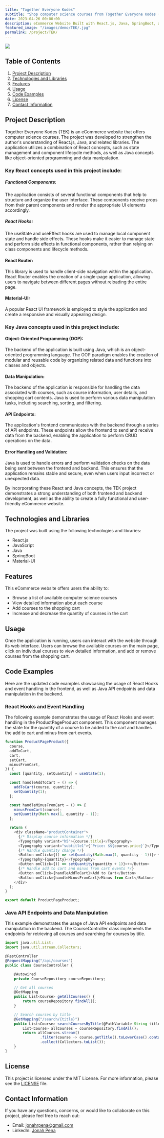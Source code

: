 ```yaml
---
title: "Together Everyone Kodes"
subtitle: "Shop computer science courses from Together Everyone Kodes (T-E-K)"
date: 2023-04-26 00:00:00
description: eCommerce Website Built with React.js, Java, SpringBoot, and MySQL
featured_image: "/images/demo/TEK/.jpg"
permalink: /project/TEK/
---
```


![](/images/demo/TEK/TEKfrontpageMockUp.jpg)

## Table of Contents

1. [Project Description](#project-description)
2. [Technologies and Libraries](#technologies-and-libraries)
3. [Features](#features)
4. [Usage](#usage)
5. [Code Examples](#code-examples)
6. [License](#license)
7. [Contact Information](#contact-information)

## Project Description

Together Everyone Kodes (TEK) is an eCommerce website that offers computer science courses. The project was developed to strengthen the author's understanding of React.js, Java, and related libraries. The application utilizes a combination of React concepts, such as state management and component lifecycle methods, as well as Java concepts like object-oriented programming and data manipulation.

### Key React concepts used in this project include:

##### Functional Components:

The application consists of several functional components that help to structure and organize the user interface. These components receive props from their parent components and render the appropriate UI elements accordingly.

##### React Hooks:

The useState and useEffect hooks are used to manage local component state and handle side effects. These hooks make it easier to manage state and perform side effects in functional components, rather than relying on class components and lifecycle methods.

#### React Router:

This library is used to handle client-side navigation within the application. React Router enables the creation of a single-page application, allowing users to navigate between different pages without reloading the entire page.

#### Material-UI:

A popular React UI framework is employed to style the application and create a responsive and visually appealing design.

### Key Java concepts used in this project include:

#### Object-Oriented Programming (OOP):

The backend of the application is built using Java, which is an object-oriented programming language. The OOP paradigm enables the creation of modular and reusable code by organizing related data and functions into classes and objects.

#### Data Manipulation:

The backend of the application is responsible for handling the data associated with courses, such as course information, user details, and shopping cart contents. Java is used to perform various data manipulation tasks, including searching, sorting, and filtering.

#### API Endpoints:

The application's frontend communicates with the backend through a series of API endpoints. These endpoints allow the frontend to send and receive data from the backend, enabling the application to perform CRUD operations on the data.

#### Error Handling and Validation:

Java is used to handle errors and perform validation checks on the data being sent between the frontend and backend. This ensures that the application remains stable and secure, even when users input incorrect or unexpected data.

By incorporating these React and Java concepts, the TEK project demonstrates a strong understanding of both frontend and backend development, as well as the ability to create a fully functional and user-friendly eCommerce website.

## Technologies and Libraries

The project was built using the following technologies and libraries:

- React.js
- JavaScript
- Java
- SpringBoot
- Material-UI

## Features

This eCommerce website offers users the ability to:

- Browse a list of available computer science courses
- View detailed information about each course
- Add courses to the shopping cart
- Increase and decrease the quantity of courses in the cart

## Usage

Once the application is running, users can interact with the website through its web interface. Users can browse the available courses on the main page, click on individual courses to view detailed information, and add or remove courses from the shopping cart.

## Code Examples

Here are the updated code examples showcasing the usage of React Hooks and event handling in the frontend, as well as Java API endpoints and data manipulation in the backend.

### React Hooks and Event Handling

The following example demonstrates the usage of React Hooks and event handling in the ProductPageProduct component. This component manages the state for the quantity of a course to be added to the cart and handles the add to cart and minus from cart events.

```javascript
function ProductPageProduct({
  course,
  addToCart,
  cart,
  setCart,
  minusFromCart,
}) {
  const [quantity, setQuantity] = useState(1);

  const handleAddToCart = () => {
    addToCart(course, quantity);
    setQuantity(1);
  };

  const handleMinusFromCart = () => {
    minusFromCart(course);
    setQuantity(Math.max(1, quantity - 1));
  };

  return (
    <div className="productContainer">
      {/* Display course information */}
      <Typography variant="h5">{course.title}</Typography>
      <Typography variant="subtitle1">{`Price: $${course.price}`}</Typography>
      {/* Handle quantity change */}
      <Button onClick={() => setQuantity(Math.max(1, quantity - 1))}>-</Button>
      <Typography>{quantity}</Typography>
      <Button onClick={() => setQuantity(quantity + 1)}>+</Button>
      {/* Handle add to cart and minus from cart events */}
      <Button onClick={handleAddToCart}>Add to Cart</Button>
      <Button onClick={handleMinusFromCart}>Minus from Cart</Button>
    </div>
  );
}

export default ProductPageProduct;
```

### Java API Endpoints and Data Manipulation

This example demonstrates the usage of Java API endpoints and data manipulation in the backend. The CourseController class implements the endpoints for retrieving all courses and searching for courses by title.

```javascript
import java.util.List;
import java.util.stream.Collectors;

@RestController
@RequestMapping("/api/courses")
public class CourseController {

    @Autowired
    private CourseRepository courseRepository;

    // Get all courses
    @GetMapping
    public List<Course> getAllCourses() {
        return courseRepository.findAll();
    }

    // Search courses by title
    @GetMapping("/search/{title}")
    public List<Course> searchCoursesByTitle(@PathVariable String title) {
        List<Course> allCourses = courseRepository.findAll();
        return allCourses.stream()
                .filter(course -> course.getTitle().toLowerCase().contains(title.toLowerCase()))
                .collect(Collectors.toList());
    }
}
```

## License

This project is licensed under the MIT License. For more information, please see the [LICENSE](LICENSE) file.

## Contact Information

If you have any questions, concerns, or would like to collaborate on this project, please feel free to reach out:

- Email: jonahrpena@gmail.com
- LinkedIn: [Jonah Pena](https://www.linkedin.com/in/jonahpena/)

